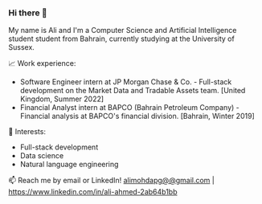 ### Hi there 👋

My name is Ali and I'm a Computer Science and Artificial Intelligence student student from Bahrain, currently studying at the University of Sussex.

📈 Work experience: 
* Software Engineer intern at JP Morgan Chase & Co. - Full-stack development on the Market Data and Tradable Assets team. [United Kingdom, Summer 2022]
* Financial Analyst intern at BAPCO (Bahrain Petroleum Company) - Financial analysis at BAPCO's financial division. [Bahrain, Winter 2019]

🌱 Interests:
* Full-stack development
* Data science
* Natural language engineering 

📫 Reach me by email or LinkedIn! [alimohdapg@@gmail.com](https://www.linkedin.com/in/ali-ahmed-2ab64b1bb) | https://www.linkedin.com/in/ali-ahmed-2ab64b1bb


<!--
**alimohdapg/alimohdapg** is a ✨ _special_ ✨ repository because its `README.md` (this file) appears on your GitHub profile.

Here are some ideas to get you started:

- 🔭 I’m currently working on ...
- 🌱 I’m currently learning ...
- 👯 I’m looking to collaborate on ...
- 🤔 I’m looking for help with ...
- 💬 Ask me about ...
- 📫 How to reach me: ...
- 😄 Pronouns: ...
- ⚡ Fun fact: ...
-->
